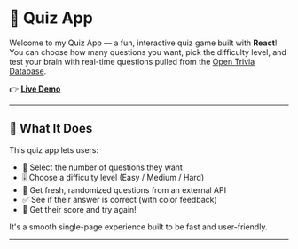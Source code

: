 # 🎯 Quiz App

Welcome to my Quiz App — a fun, interactive quiz game built with **React**!  
You can choose how many questions you want, pick the difficulty level, and test your brain with real-time questions pulled from the [Open Trivia Database](https://opentdb.com/api_config.php).

👉 **[Live Demo](https://quiz-app-eta-navy.vercel.app/)**

---

## 🧠 What It Does

This quiz app lets users:
- 📌 Select the number of questions they want
- 🎚️ Choose a difficulty level (Easy / Medium / Hard)
- 🔄 Get fresh, randomized questions from an external API
- ✅ See if their answer is correct (with color feedback)
- 🏁 Get their score and try again!

It's a smooth single-page experience built to be fast and user-friendly.

---

